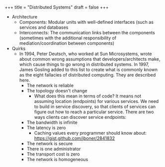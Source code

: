 +++
title = "Distributed Systems"
draft = false
+++

-   Architecture
    -   Components: Modular units with well-defined interfaces (such as services and databases
    -   Interconnects: The communication links between the components (sometimes with the additional responsibility of mediation/coordination between components)
-   Quirks
    -   In 1994, Peter Deutsch, who worked at Sun Microsystems, wrote about common wrong assumptions that developers/architects make, which cause things to go wrong in distributed systems. In 1997, James Gosling added to this list to create what is commonly known as the eight fallacies of distributed computing. They are described here.
        -   The network is reliable
        -   The topology doesn't change
            -   What does this mean in terms of code? It means not assuming location (endpoints) for various services. We need to build in service discovery, so that clients of services can figure out how to reach a particular service. There are two ways clients can discover service endpoints:
        -   The bandwidth is infinite
        -   The latency is zero
            -   Caching values every programmer should know about: <https://gist.github.com/jboner/2841832>
        -   The network is secure
        -   There is one administrator
        -   The transport cost is zero
        -   The network is homogeneous
